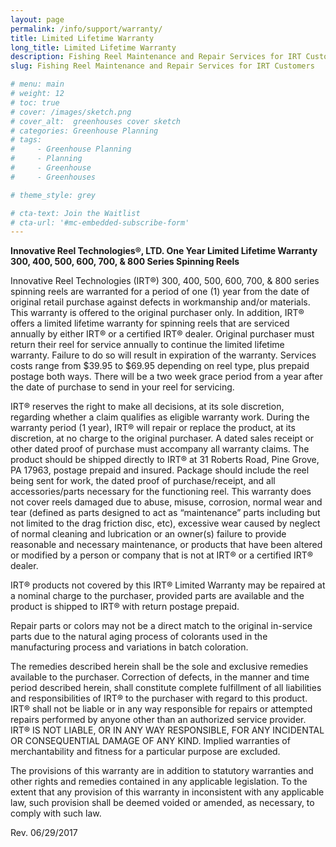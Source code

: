 ```yaml
---
layout: page
permalink: /info/support/warranty/
title: Limited Lifetime Warranty
long_title: Limited Lifetime Warranty
description: Fishing Reel Maintenance and Repair Services for IRT Customers
slug: Fishing Reel Maintenance and Repair Services for IRT Customers

# menu: main
# weight: 12
# toc: true
# cover: /images/sketch.png
# cover_alt:  greenhouses cover sketch
# categories: Greenhouse Planning
# tags: 
#     - Greenhouse Planning
#     - Planning
#     - Greenhouse
#     - Greenhouses

# theme_style: grey

# cta-text: Join the Waitlist
# cta-url: '#mc-embedded-subscribe-form'
---
```


**Innovative Reel Technologies®, LTD. One Year Limited Lifetime Warranty 300, 400, 500, 600, 700, & 800 Series Spinning Reels**

Innovative Reel Technologies (IRT®) 300, 400, 500, 600, 700, & 800 series spinning reels are warranted for a period of one (1) year from the date of original retail purchase against defects in workmanship and/or materials. This warranty is offered to the original purchaser only.  In addition, IRT® offers a limited lifetime warranty for spinning reels that are serviced annually by either IRT® or a certified IRT® dealer. Original purchaser must return their reel for service annually to continue the limited lifetime warranty. Failure to do so will result in expiration of the warranty. Services costs range from $39.95 to $69.95 depending on reel type, plus prepaid postage both ways. There will be a two week grace period from a year after the date of purchase to send in your reel for servicing.

IRT® reserves the right to make all decisions, at its sole discretion, regarding whether a claim qualifies as eligible warranty work. During the warranty period (1 year), IRT® will repair or replace the product, at its discretion, at no charge to the original purchaser. A dated sales receipt or other dated proof of purchase must accompany all warranty claims. The product should be shipped directly to IRT® at 31 Roberts Road, Pine Grove, PA 17963, postage prepaid and insured. Package should include the reel being sent for work, the dated proof of purchase/receipt, and all accessories/parts necessary for the functioning reel.
This warranty does not cover reels damaged due to abuse, misuse, corrosion, normal wear and tear (defined as parts designed to act as “maintenance” parts including but not limited to the drag friction disc, etc), excessive wear caused by neglect of normal cleaning and lubrication or an owner(s) failure to provide reasonable and necessary maintenance, or products that have been altered or modified by a person or company that is not at IRT® or a certified IRT® dealer.

IRT® products not covered by this IRT® Limited Warranty may be repaired at a nominal charge to the purchaser, provided parts are available and the product is shipped to IRT® with return postage prepaid.

Repair parts or colors may not be a direct match to the original in-service parts due to the natural aging process of colorants used in the manufacturing process and variations in batch coloration.

The remedies described herein shall be the sole and exclusive remedies available to the purchaser. Correction of defects, in the manner and time period described herein, shall constitute complete fulfillment of all liabilities and responsibilities of IRT® to the purchaser with regard to this product. IRT® shall not be liable or in any way responsible for repairs or attempted repairs performed by anyone other than an authorized service provider. IRT® IS NOT LIABLE, OR IN ANY WAY RESPONSIBLE, FOR ANY INCIDENTAL OR CONSEQUENTIAL DAMAGE OF ANY KIND. Implied warranties of merchantability and fitness for a particular purpose are excluded.

The provisions of this warranty are in addition to statutory warranties and other rights and remedies contained in any applicable legislation. To the extent that any provision of this warranty in inconsistent with any applicable law, such provision shall be deemed voided or amended, as necessary, to comply with such law.

Rev. 06/29/2017

